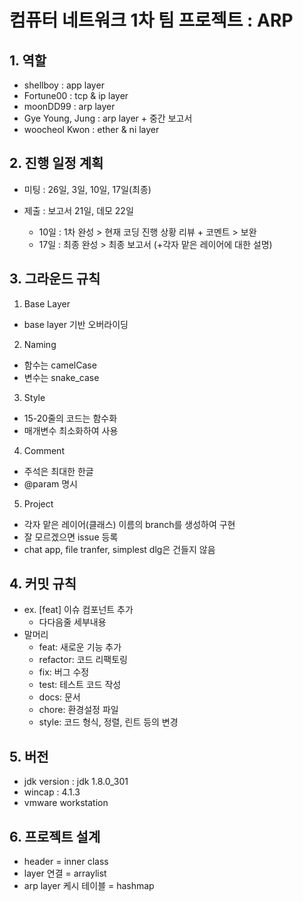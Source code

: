 # 컴퓨터 네트워크 1차 팀 프로젝트 : ARP

## 1. 역할

- shellboy : app layer
- Fortune00 : tcp & ip layer
- moonDD99 : arp layer
- Gye Young, Jung : arp layer + 중간 보고서
- woocheol Kwon : ether & ni layer


## 2. 진행 일정 계획

- 미팅 : 26일, 3일, 10일, 17일(최종)
- 제출 : 보고서 21일, 데모 22일

  - 10일 : 1차 완성 > 현재 코딩 진행 상황 리뷰 + 코멘트 > 보완
  - 17일 : 최종 완성 > 최종 보고서 (+각자 맡은 레이어에 대한 설명)


## 3. 그라운드 규칙

1. Base Layer
  - base layer 기반 오버라이딩

2. Naming
  - 함수는 camelCase
  - 변수는 snake_case

3. Style
  - 15-20줄의 코드는 함수화
  - 매개변수 최소화하여 사용

4. Comment
  - 주석은 최대한 한글
  - @param 명시

5. Project
  - 각자 맡은 레이어(클래스) 이름의 branch를 생성하여 구현
  - 잘 모르겠으면 issue 등록
  - chat app, file tranfer, simplest dlg은 건들지 않음


## 4. 커밋 규칙
- ex. [feat] 이슈 컴포넌트 추가
  - 다다음줄 세부내용
- 말머리
  - feat: 새로운 기능 추가
  - refactor: 코드 리팩토링
  - fix: 버그 수정
  - test: 테스트 코드 작성
  - docs: 문서
  - chore: 환경설정 파일
  - style: 코드 형식, 정렬, 린트 등의 변경


## 5. 버전

- jdk version : jdk 1.8.0_301
- wincap : 4.1.3
- vmware workstation


## 6. 프로젝트 설계

- header = inner class
- layer 연결 = arraylist
- arp layer 케시 테이블 = hashmap
